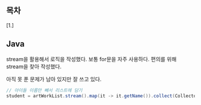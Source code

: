 ## 목차
[1.]

## Java
stream을 활용해서 로직을 작성했다. 보통 for문을 자주 사용하다. 편의를 위해 stream을 찾아 작성했다.

아직 못 푼 문제가 남아 있지만 잘 쓰고 있다.

```java
// 아이들 이름만 빼서 리스트에 담기
student = artWorkList.stream().map(it -> it.getName()).collect(Collectors.toList());
```